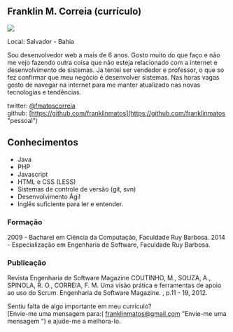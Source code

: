 ##  Franklin M. Correia (currículo)

<img src="https://s.gravatar.com/avatar/5409b0cafc6fa015132e2157f0284669?s=80" />

Local: Salvador - Bahia

Sou desenvolvedor web a mais de 6 anos. Gosto muito do que faço
e não me vejo fazendo outra coisa que não esteja relacionado com a internet e desenvolvimento de sistemas. Ja tentei ser vendedor e professor, o que so fez confirmar que meu negócio é desenvolver sistemas. Nas horas vagas gosto de navegar na internet 
para me manter atualizado nas novas tecnologias e tendências.

twitter: [@fmatoscorreia](http://twitter.com/fmatoscorreia "pessoal")  
github: [https://github.com/franklinmatos](https://github.com/franklinmatos "pessoal")

## Conhecimentos

* Java
* PHP
* Javascript
* HTML e CSS (LESS)
* Sistemas de controle de versão (git, svn)
* Desenvolvimento Ágil
* Inglês suficiente para ler e entender.

### Formação

2009 - Bacharel em Ciência da Computação, Faculdade Ruy Barbosa.
2014 - Especialização em Engenharia de Software, Faculdade Ruy Barbosa.

### Publicação

Revista Engenharia de Software Magazine
COUTINHO, M., SOUZA, A., SPINOLA, R. O., CORREIA, F. M.
Uma visão prática e ferramentas de apoio ao uso do Scrum. Engenharia de
Software Magazine. , p.11 - 19, 2012.


Sentiu falta de algo importante em meu currículo?  
[Envie-me uma mensagem para:( franklinmatos@gmail.com "Envie-me uma mensagem ") e ajude-me a melhora-lo.
